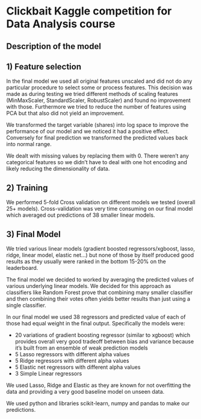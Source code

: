 # Clickbait Kaggle competition for Data Analysis course

## Description of the model 

## 1) Feature selection

In the final model we used all original features unscaled and did not do any particular procedure to select some or process features. This decision was made as during testing we tried different methods of scaling features (MinMaxScaler, StandardScaler, RobustScaler) and found no improvement with those. Furthermore we tried to reduce the number of features using PCA but that also did not yield an improvement.    

We transformed the target variable (shares) into log space to improve the performance of our model and we noticed it had a positive effect. Conversely for final prediction we transformed the predicted values back into normal range.   

We dealt with missing values by replacing them with 0. There weren’t any categorical features so we didn’t have to deal with one hot encoding and likely reducing the dimensionality of data.   


## 2) Training

We performed 5-fold Cross validation on different models we tested (overall 25+ models). 
Cross-validation was very time consuming on our final model which averaged out predictions of 38 smaller linear models.  

## 3) Final Model

We tried various linear models (gradient boosted regressors/xgboost, lasso, ridge, linear model, elastic net…) but none of those by itself produced good results as they usually were ranked in the bottom 15-20% on the leaderboard.   

The final model we decided to worked by averaging the predicted values of various underlying linear models. We decided for this approach as classifiers like Random Forest prove that combining many smaller classifier and then combining their votes often yields better results than just using a single classifier.   

In our final model we used 38 regressors and predicted value of each of those had equal weight in the final output.
Specifically the models were:   
- 20 variations of gradient boosting regressor (similar to xgboost) which provides overall very good tradeoff between bias and variance because it’s built from an ensemble of weak prediction models  
- 5 Lasso regressors with different alpha values  
- 5 Ridge regressors with different alpha values  
- 5 Elastic net regressors with different alpha values  
- 3 Simple Linear regressors  

We used Lasso, Ridge and Elastic as they are known for not overfitting the data and providing a very good baseline model on unseen data.   

We used python and libraries scikit-learn, numpy and pandas to make our predictions.    
